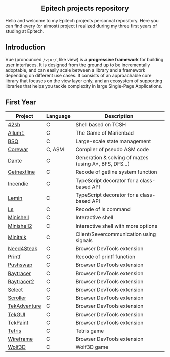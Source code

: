 
<h2 align="center">Epitech projects repository</h2>

Hello and welcome to my Epitech projects personnal repository. Here you can find every (or almost) project i realized during my three first years of studing at Epitech.


## Introduction

Vue (pronounced `/vjuː/`, like view) is a **progressive framework** for building user interfaces. It is designed from the ground up to be incrementally adoptable, and can easily scale between a library and a framework depending on different use cases. It consists of an approachable core library that focuses on the view layer only, and an ecosystem of supporting libraries that helps you tackle complexity in large Single-Page Applications.

## First Year

| Project | Language | Description |
|---------|----------|-------------|
| [42sh]         |      C      | Shell based on TCSH |
| [Allum1]       |       C     | The Game of Marienbad |
| [BSQ]          |       C     | Large-scale state management |
| [Corewar]      |     C, ASM       | Compiler of pseudo ASM code |
| [Dante]        |      C      | Generation & solving of mazes (using A*, BFS, DFS...) |
| [Getnextline]  |      C      | Recode of getline system function |
| [Incendie]     |    C        | TypeScript decorator for a class-based API |
| [Lemin]        |     C       | TypeScript decorator for a class-based API |
| [Ls]           |     C       | Recode of ls command |
| [Minishell]    |     C       | Interactive shell |
| [Minishell2]   |     C       | Interactive shell with more options |
| [Minitalk]     |     C       | Client/Severcommunication using signals |
| [Need4Steak]   |     C       | Browser DevTools extension |
| [Printf]       |     C       | Recode of printf function |
| [Pushswap]     |     C       | Browser DevTools extension |
| [Raytracer]    |     C       | Browser DevTools extension |
| [Raytracer2]   |     C       | Browser DevTools extension |
| [Select]       |      C      | Browser DevTools extension |
| [Scroller]     |      C      | Browser DevTools extension |
| [TekAdventure] |       C     | Browser DevTools extension |
| [TekGUI]       |     C       | Browser DevTools extension |
| [TekPaint]     |     C       | Browser DevTools extension |
| [Tetris]       |      C      | Tetris game |
| [Wireframe]    |     C       | Browser DevTools extension |
| [Wolf3D]       |     C       | Wolf3D game |


[42sh]: https://github.com/G0go/epitech/tree/master/tek1/PSU/PSU_2015_42sh
[Allum1]: https://github.com/G0go/epitech/tree/master/tek1/CPE/CPE_2015_Allum1
[BSQ]: https://github.com/G0go/epitech/tree/master/tek1/CPE/CPE_2015_BSQ
[Corewar]: https://github.com/G0go/epitech/tree/master/tek1/CPE/CPE_2015_corewar
[Dante]: https://github.com/G0go/epitech/tree/master/tek1/IA/dante
[Getnextline]: https://github.com/G0go/epitech/tree/master/tek1/CPE/CPE_2015_getnextline
[Incendie]: https://github.com/G0go/epitech/tree/master/tek1/Graphical/gfx_incendie
[Lemin]: https://github.com/G0go/epitech/tree/master/tek1/CPE/CPE_2015_Lemin
[Ls]: https://github.com/G0go/epitech/tree/master/tek1/PSU/PSU_2015_my_ls
[Minishell]: https://github.com/G0go/epitech/tree/master/tek1/PSU/PSU_2015_minishell1
[Minishell2]: https://github.com/G0go/epitech/tree/master/tek1/PSU/PSU_2015_minishell2
[Minitalk]: https://github.com/G0go/epitech/tree/master/tek1/PSU/PSU_2015_minitalk
[Need4Steak]:  https://github.com/G0go/epitech/tree/master/tek1/CPE/CPE_2015_n4s
[Printf]: https://github.com/G0go/epitech/tree/master/tek1/PSU/PSU_2015_my_printf
[Pushswap]: https://github.com/G0go/epitech/tree/master/tek1/CPE/CPE_2015_Pushswap
[Raytracer]: https://github.com/G0go/epitech/tree/master/tek1/Graphical/gfx_raytracer1
[Raytracer2]: https://github.com/G0go/epitech/tree/master/tek1/Graphical/gfx_raytracer2
[Select]: https://github.com/G0go/epitech/tree/master/tek1/PSU/PSU_2015_my_select
[Scroller]: https://github.com/G0go/epitech/tree/master/tek1/Graphical/gfx_scroller
[TekAdventure]: https://github.com/G0go/epitech/tree/master/tek1/Graphical/gfx_tekadventure
[TekGUI]: https://github.com/G0go/epitech/tree/master/tek1/Graphical/gfx_tekgui
[TekPaint]: https://github.com/G0go/epitech/tree/master/tek1/Graphical/gfx_tekpaint
[Tetris]: https://github.com/G0go/epitech/tree/master/tek1/PSU/PSU_2015_tetris
[Wireframe]: https://github.com/G0go/epitech/tree/master/tek1/Graphical/gfx_fdf2
[Wolf3D]: https://github.com/G0go/epitech/tree/master/tek1/Graphical/gfx_wolf3d



